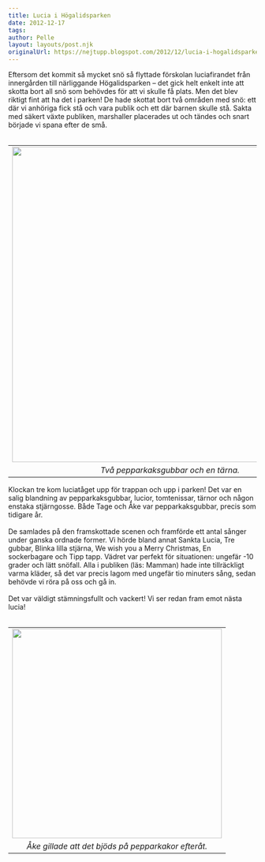 ```yaml
---
title: Lucia i Högalidsparken
date: 2012-12-17
tags: 	
author: Pelle
layout: layouts/post.njk
originalUrl: https://nejtupp.blogspot.com/2012/12/lucia-i-hogalidsparken.html
---
```


<div class="separator" style="clear: both; text-align: left;">Eftersom det kommit så mycket snö så flyttade förskolan luciafirandet från innergården till närliggande Högalidsparken – det gick helt enkelt inte att skotta bort all snö som behövdes för att vi skulle få plats. Men det blev riktigt fint att ha det i parken! De hade skottat bort två områden med snö: ett där vi anhöriga fick stå och vara publik och ett där barnen skulle stå. Sakta med säkert växte publiken, marshaller placerades ut och tändes och snart började vi spana efter de små.</div><div class="separator" style="clear: both; text-align: left;"><br><table align="center" cellpadding="0" cellspacing="0" class="tr-caption-container" style="margin-left: auto; margin-right: auto; text-align: center;"><tbody><tr><td style="text-align: center;"><img src="../../../../img/Lucia-5C5C0093.jpg" width="640"></td></tr><tr><td class="tr-caption" style="text-align: center;"><i>Två pepparkaksgubbar och en tärna.</i></td></tr></tbody></table></div><div class style="clear: both; text-align: left;">Klockan tre kom luciatåget upp för trappan och upp i parken! Det var en salig blandning av pepparkaksgubbar, lucior, tomtenissar, tärnor och någon enstaka stjärngosse. Både Tage och Åke var pepparkaksgubbar, precis som tidigare år.</div><div class style="clear: both; text-align: left;"><br></div><div class style="clear: both; text-align: left;">De samlades på den framskottade scenen och framförde ett antal sånger under ganska ordnade former. Vi hörde bland annat Sankta Lucia, Tre gubbar, Blinka lilla stjärna, We wish you a Merry Christmas, En sockerbagare och Tipp tapp. Vädret var perfekt för situationen: ungefär -10 grader och lätt snöfall. Alla i publiken (läs: Mamman) hade inte tillräckligt varma kläder, så det var precis lagom med ungefär tio minuters sång, sedan behövde vi röra på oss och gå in.</div><div class style="clear: both; text-align: left;"><br></div><div class style="clear: both; text-align: left;">Det var väldigt stämningsfullt och vackert! Vi ser redan fram emot nästa lucia!</div><br><table align="center" cellpadding="0" cellspacing="0" class="tr-caption-container" style="margin-left: auto; margin-right: auto; text-align: center;"><tbody><tr><td style="text-align: center;"><img src="../../../../img/Lucia-5C5C0103.jpg" width="425"></td></tr><tr><td class="tr-caption" style="text-align: center;"><i>Åke gillade att det bjöds på pepparkakor efteråt.</i></td></tr></tbody></table><br>
<!-- no comments on this post -->